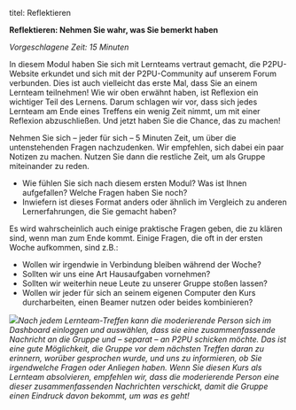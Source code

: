 titel: Reflektieren


**Reflektieren: Nehmen Sie wahr, was Sie bemerkt haben**

_Vorgeschlagene Zeit: 15 Minuten_

In diesem Modul haben Sie sich mit Lernteams vertraut gemacht, die P2PU-Website erkundet und sich mit der P2PU-Community auf unserem Forum verbunden. Dies ist auch vielleicht das erste Mal, dass Sie an einem Lernteam teilnehmen! Wie wir oben erwähnt haben, ist Reflexion ein wichtiger Teil des Lernens. Darum schlagen wir vor, dass sich jedes Lernteam am Ende eines Treffens ein wenig Zeit nimmt, um mit einer Reflexion abzuschließen. Und jetzt haben Sie die Chance, das zu machen!

Nehmen Sie sich – jeder für sich – 5 Minuten Zeit, um über die untenstehenden Fragen nachzudenken. Wir empfehlen, sich dabei ein paar Notizen zu machen. Nutzen Sie dann die restliche Zeit, um als Gruppe miteinander zu reden.

- Wie fühlen Sie sich nach diesem ersten Modul? Was ist Ihnen aufgefallen? Welche Fragen haben Sie noch?
- Inwiefern ist dieses Format anders oder ähnlich im Vergleich zu anderen Lernerfahrungen, die Sie gemacht haben?

Es wird wahrscheinlich auch einige praktische Fragen geben, die zu klären sind, wenn man zum Ende kommt. Einige Fragen, die oft in der ersten Woche aufkommen, sind z.B.:

- Wollen wir irgendwie in Verbindung bleiben während der Woche?
- Sollten wir uns eine Art Hausaufgaben vornehmen?
- Sollten wir weiterhin neue Leute zu unserer Gruppe stoßen lassen?
- Wollen wir jeder für sich an seinem eigenen Computer den Kurs durcharbeiten, einen Beamer nutzen oder beides kombinieren?

![](RackMultipart20210406-4-ld2plt_html_cdb3f0978fc2e0ad.png)_Nach jedem Lernteam-Treffen kann die moderierende Person sich im Dashboard einloggen und auswählen, dass sie eine zusammenfassende Nachricht an die Gruppe und – separat – an P2PU schicken möchte. Das ist eine gute Möglichkeit, die Gruppe vor dem nächsten Treffen daran zu erinnern, worüber gesprochen wurde, und uns zu informieren, ob Sie irgendwelche Fragen oder Anliegen haben. Wenn Sie diesen Kurs als Lernteam absolvieren, empfehlen wir, dass die moderierende Person eine dieser zusammenfassenden Nachrichten verschickt, damit die Gruppe einen Eindruck davon bekommt, um was es geht!_
